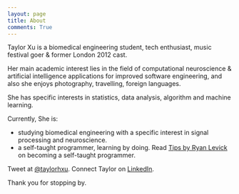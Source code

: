 ```yaml
---
layout: page
title: About
comments: True
---
```


Taylor Xu is a biomedical engineering student, tech enthusiast, music festival goer & former London 2012 cast.

Her main academic interest lies in the field of computational neuroscience & artificial intelligence applications for improved software engineering, and also she enjoys photography, travelling, foreign languages.

She has specific interests in statistics, data analysis, algorithm and machine learning.

Currently, She is:

- studying biomedical engineering with a specific interest in signal processing and neuroscience.
- a self-taught programmer, learning by doing. Read [Tips by Ryan Levick](https://www.wunderlist.com/blog/Landing-your-dream-job/)  on becoming a self-taught programmer.

Tweet at [@taylorhxu](http://twitter.com/taylorhxu).
Connect Taylor on [LinkedIn](http://uk.linkedin.com/in/taylorhxu).

Thank you for stopping by.

